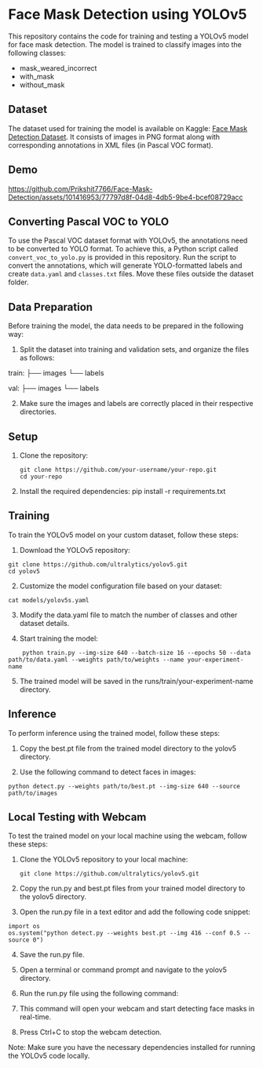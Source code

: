 # Face Mask Detection using YOLOv5

This repository contains the code for training and testing a YOLOv5 model for face mask detection. The model is trained to classify images into the following classes:

- mask_weared_incorrect
- with_mask
- without_mask

## Dataset

The dataset used for training the model is available on Kaggle: [Face Mask Detection Dataset](https://www.kaggle.com/datasets/andrewmvd/face-mask-detection). It consists of images in PNG format along with corresponding annotations in XML files (in Pascal VOC format).

## Demo



https://github.com/Prikshit7766/Face-Mask-Detection/assets/101416953/77797d8f-04d8-4db5-9be4-bcef08729acc





## Converting Pascal VOC to YOLO

To use the Pascal VOC dataset format with YOLOv5, the annotations need to be converted to YOLO format. To achieve this, a Python script called `convert_voc_to_yolo.py` is provided in this repository. Run the script to convert the annotations, which will generate YOLO-formatted labels and create `data.yaml` and `classes.txt` files. Move these files outside the dataset folder.

## Data Preparation

Before training the model, the data needs to be prepared in the following way:

1. Split the dataset into training and validation sets, and organize the files as follows:

train:
├── images
└── labels

val:
├── images
└── labels


2. Make sure the images and labels are correctly placed in their respective directories.

## Setup

1. Clone the repository:
   ```shell
   git clone https://github.com/your-username/your-repo.git
   cd your-repo

2. Install the required dependencies:
    pip install -r requirements.txt

## Training
To train the YOLOv5 model on your custom dataset, follow these steps:
1. Download the YOLOv5 repository:
```shell
git clone https://github.com/ultralytics/yolov5.git
cd yolov5
```
2. Customize the model configuration file based on your dataset:
```shell
cat models/yolov5s.yaml

```
3. Modify the data.yaml file to match the number of classes and other dataset details.

4. Start training the model:
```shell
    python train.py --img-size 640 --batch-size 16 --epochs 50 --data path/to/data.yaml --weights path/to/weights --name your-experiment-name
```

5. The trained model will be saved in the runs/train/your-experiment-name directory.

## Inference
To perform inference using the trained model, follow these steps:

1. Copy the best.pt file from the trained model directory to the yolov5 directory.

2. Use the following command to detect faces in images:
```
python detect.py --weights path/to/best.pt --img-size 640 --source path/to/images
```


## Local Testing with Webcam

To test the trained model on your local machine using the webcam, follow these steps:

1. Clone the YOLOv5 repository to your local machine:
   ```shell
   git clone https://github.com/ultralytics/yolov5.git
2. Copy the run.py and best.pt files from your trained model directory to the yolov5 directory.

3. Open the run.py file in a text editor and add the following code snippet:
```
import os
os.system("python detect.py --weights best.pt --img 416 --conf 0.5 --source 0")
```

4. Save the run.py file.

5. Open a terminal or command prompt and navigate to the yolov5 directory.

6. Run the run.py file using the following command:
7. This command will open your webcam and start detecting face masks in real-time.

8. Press Ctrl+C to stop the webcam detection.

Note: Make sure you have the necessary dependencies installed for running the YOLOv5 code locally.
